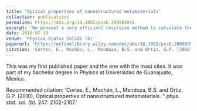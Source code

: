 ```yaml
---
title: "Optical properties of nanostructured metamaterials"
collection: publications
permalink: https://doi.org/10.1002/pssb.200983941
excerpt: 'We present a very efficient recursive method to calculate the effective optical response of nanostructured metamaterials made up of particles with arbitrarily shaped cross sections arranged in periodic two‐dimensional arrays.'
date: 2010-07-19
venue: 'Physica Status Solidi (b)'
paperurl: 'https://onlinelibrary.wiley.com/doi/abs/10.1002/pssb.200983941'
citation: 'Cortes, E., Mochán, L., Mendoza, B.S. and Ortiz, G.P. (2010), Optical properties of nanostructured metamaterials. &quot; <i> phys. stat. sol. (b)</i>. 247: 2102-2107.'
---
```

This was my first published paper and the one with the most cites. It was part of my bachelor degree in Physics at Universidad de Guanajuato, Mexico.

Recommended citation: 'Cortes, E., Mochán, L., Mendoza, B.S. and Ortiz, G.P. (2010), Optical properties of nanostructured metamaterials. &quot; <i> phys. stat. sol. (b)</i>. 247: 2102-2107.'
